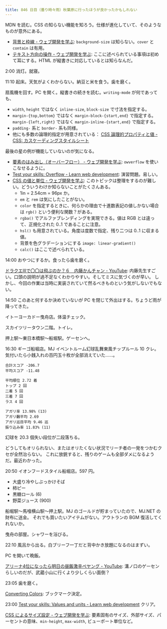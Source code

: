 ```yaml
---
title: 846 日目（曇り時々雨）秋葉原に行ったほうが良かったかもしれない
---
```


MDN を読む。CSS の知らない機能を知ろう。仕様が進化していて、そのようなものが意外にある。

* [背景と枠線 - ウェブ開発を学ぶ](https://developer.mozilla.org/ja/docs/Learn/CSS/Building_blocks/Backgrounds_and_borders):
  `background-size` は知らない。`cover` と `contain` は有用。
* [テキスト方向の操作 - ウェブ開発を学ぶ](https://developer.mozilla.org/ja/docs/Learn/CSS/Building_blocks/Handling_different_text_directions):
  ここに述べられている事項は初めて耳にする。HTML が縦書きに対応しているとは知らなんだ。

2:00 消灯。就寝。

11:10 起床。天気がよくわからない。納豆と米を食う。歯を磨く。

扇風機を回す。PC を開く。縦書きの続きを読む。`writing-mode` が何であっても、

* `width`, `height` ではなく `inline-size`, `block-size` で寸法を指定する。
* `margin-{top,bottom}` ではなく `margin-block-{start,end}` で指定する。
  `margin-{left,right}` ではなく `margin-inline-{start,end}` で指定する。
* `padding-` 系と `border-` 系も同様。
* 他にも多数の論理的指定が用意されている：
  [CSS 論理的プロパティと値 - CSS: カスケーディングスタイルシート](https://developer.mozilla.org/ja/docs/Web/CSS/CSS_Logical_Properties)

最後の星の例が機能していないのが気になる。

* [要素のはみ出し（オーバーフロー） - ウェブ開発を学ぶ](https://developer.mozilla.org/ja/docs/Learn/CSS/Building_blocks/Overflowing_content):
  `owverflow` を使いこなせるように。
* [Test your skills: Overflow - Learn web development](https://developer.mozilla.org/en-US/docs/Learn/CSS/Building_blocks/Overflow_Tasks):
  演習問題。易しい。
* [CSS の値と単位 - ウェブ開発を学ぶ](https://developer.mozilla.org/ja/docs/Learn/CSS/Building_blocks/Values_and_units):
  このトピックは整理をするのが難しい。どういうわけか知らないことがたくさんある。
  * 1in = 2.54cm = 96px か。
  * `em` と `rem` は気にしたことがない。
  * `color` を指定するときに、何らかの理由で十進数表記の値しかない場合は `rgb()` という便利な関数？がある。
  * `rgba()` でアルファブレンディングを実現できる。値は RGB とは違って、正規化された 0..1 であることに注意。
  * `hsl()` も用意されている。角度は度数で指定、残り二つは 0..1 に収まる値。
  * 背景を色グラデーションにする `image: linear-gradient()`
  * `calc()` はここで述べられている。

14:00 おやつにするか。食ったら歯を磨く。

[ドラクエⅢで〇〇は飛ぶのか？６　内藤かんチャン - YouTube](https://www.youtube.com/watch?v=SpwMTq339D8):
内藤先生すごい。口頭の説明が過不足なくわかりやすい。そしてミスに気づくのが早い。
しかし、今回の作業は当時に実装されていて然るべきものという気がしないでもない。

14:50 このあと何するか決めていないが PC を閉じて外出はする。ちょうど雨が降ってきた。

イトーヨーカドー曳舟店。体温チェック。

スカイツリータウン二階。トイレ。

押上駅～東日本橋駅～船堀駅。ゲーセンへ。

16:30 ギーゴ船堀店。MJ イベントルーム幻球乱舞東風チップルール 10 クレ。
気付いたら小銭入れの百円玉十枚が全部消えていた……。

```text
合計スコア -206.7
平均スコア -11.48

平均順位 2.72 着
トップ 2 回
二着 5 回
三着 7 回
ラス 4 回

アガリ率 13.98% (13)
アガリ飜平均 2.69
アガリ巡目平均 9.46 巡
振り込み率 11.83% (11)
```

幻球を 20.3 個失い段位が二段落ちる。

どうしてもオリられない、またはオリたくない状況でリーチ者の一発をつかむクセが全然治らない。
これに放銃すると、残りのゲームも全部ダメになるようだ。最近わかった。

20:50 イオンフードスタイル船堀店。597 円。

* 大盛り冷やしぶっかけそば
* 柿ピー
* 黒糖ロール (6)
* 野菜ジュース (900)

船堀駅～馬喰横山駅～押上駅。MJ のゴールドが貯まっていたので、MJ.NET の財布に送金。
それでも買いたいアイテムがない。アウトランの BGM 復活してくれないか。

曳舟の部屋。シャワーを浴びる。

22:10 風呂から出る。白ブリーフ一丁だと背中かき放題になるのはまずい。

PC を開いて晩飯。

[アリーナ4位になったら明日の昼飯激辛ペヤング - YouTube](https://www.youtube.com/watch?v=DpJLKvk7oq4):
溝ノ口のゲーセンらしいのだが、武蔵小山に行くより少しくらい面倒？

23:05 歯を磨く。

[Converting Colors](https://convertingcolors.com/): ブックマーク決定。

23:00 [Test your skills: Values and units - Learn web development](https://developer.mozilla.org/en-US/docs/Learn/CSS/Building_blocks/Values_tasks)
クリア。

[CSS によるサイズ設定 - ウェブ開発を学ぶ](https://developer.mozilla.org/ja/docs/Learn/CSS/Building_blocks/Sizing_items_in_CSS):
要素固有のサイズ、外部サイズ、パーセントの意味、`min-height`, `max-width`, ビューポート単位など。
